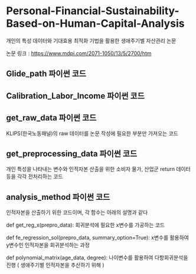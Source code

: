 # Personal-Financial-Sustainability-Based-on-Human-Capital-Analysis
개인의 특성 데이터와 기대효용 최적화 기법을 활용한 생애주기별 자산관리  논문

논문 링크 : https://www.mdpi.com/2071-1050/13/5/2700/htm

## Glide_path 파이썬 코드

## Calibration_Labor_Income 파이썬 코드

## get_raw_data 파이썬 코드
KLIPS(한국노동패널)의 raw 데이터를 논문 작성에 필요한 부분만 가져오는 코드

## get_preprocessing_data 파이썬 코드
개인 특성을 나타내는 변수와 인적자본 산출을 위한 소비자 물가, 산업군 return 데이터 등을 각각 전처리하는 코드

## analysis_method 파이썬 코드
인적자본을 산출하기 위한 코드이며, 각 함수는 아래의 설명과 같다

def get_reg_x(prepro_data): 회귀분석에 필요한 x변수를 가공하는 코드

def fe_regression_sol(prepro_data, summary_option=True): x변수를 활용하여 y변수인 인적자본을 회귀분석하는 과정

def polynomial_matrix(age_data, degree): 나이변수를 활용하여 다항회귀분석을 진행 ( 생애주기별 인적자본을 추산하기 위해 )
